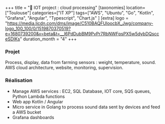 +++
title = "🐝 IOT project : cloud processing"
[taxonomies]
location=["Toulouse"]
categories=["IT XP"]
tags=["AWS", "Ubuntu", "Go", "Kotlin", "Grafana", "Angular", "Typescript", "Chart.js" ]
[extra]
logo = "https://media.licdn.com/dms/image/C510BAQFUloocbX_Jwg/company-logo_100_100/0/1519870370519?e=1680739200&v=beta&t=__l6PdDubBM9PvPr7RbNWFpsPX5w5dybDQscceSDIKs"
duration_month = "4"
+++

### Projet

Process, display, data from farming sensors : weight, temperature, sound. AWS cloud architecture, website, monitoring, supervision.

<!-- more -->

### Réalisation

- Manage AWS services : EC2, SQL Database, IOT core, SQS queues, Python Lambda functions
- Web app Kotlin / Angular
- Micro service in Golang to process sound data sent by devices and feed a AWS bucket
- Grafana dashboards
